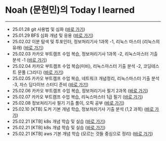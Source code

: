 # Noah (문현민)의 Today I learned

---

- 25.01.28 git 사용법 및 심화 ([바로 가기](/January/1-28_TIL.md))
- 25.01.29 BFS 심화 개념 및 응용 ([바로 가기](/January/1-29_TIL.md))
- 25.02.02 이분 탐색 및 투포인터, 정보처리기사 1과목 -1, 리눅스 마스터 (리눅스의 유래) ([바로 가기](/February/2-2_TIL.md))
- 25.02.03 카카오 부트캠프 수업 복습, 정보처리기사 1과목 -2, 리눅스마스터 기출 분석 -1 ([바로 가기](/February/2-3_TIL.md))
- 25.02.04 카카오 부트캠프 수업 복습(미비), 리눅스마스터 기출 분석 -2, 코딩테스트 문풀 (그리디) ([바로 가기](/February/2-4_TIL.md))
- 25.02.05 카카오 부트캠프 수업 복습, 네트워크 개념정리, 리눅스마스터 기출 분석 -3, 자스 딥다이브 스터디 준비 ([바로 가기](/February/2-5_TIL.md))
- 25.02.06 카카오 부트캠프 수업 복습, 정보처리기사 필기 2과목 ([바로 가기](/February/2-6_TIL.md))
- 25.02.07 카카오 부트캠프 수업 복습, 리눅스마스터 1급 필기 ([바로 가기](/February/2-7_TIL.md))
- 25.02.08 정보처리기사 필기 기출 풀이, 오픽 공부 ([바로 가기](/February/2-8_TIL.md))
- 25.02.10 [KTB] 도커 기본 개념 학습, 정보처리기사 기출 분석 (1,2 과목) ([바로 가기](/February/2-10_TIL.md))
- 25.02.21 [KTB] k8s 개념 학습 및 실습 ([바로 가기](/February/2-21_TIL.md))
- 25.02.21 [KTB] k8s 개념 학습 및 실습 ([바로 가기](/February/2-22_TIL.md))
- 25.02.21 [KTB] aws 기본 개념 학습 (모르는 것들 중심으로 정리) ([바로 가기](/February/2-24_TIL.md))
